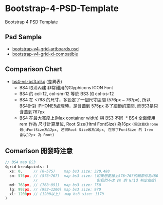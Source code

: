 # Bootstrap-4-PSD-Template
Bootstrap 4 PSD Template

## Psd Sample
- [bootstrap-v4-grid-artboards.psd](https://github.com/imagine10255/Bootstrap-4-PSD-Template/raw/master/bootstrap-v4-grid-artboards.psd)
- [bootstrap-v4-grid-xl-compatible](https://github.com/imagine10255/Bootstrap-4-PSD-Template/raw/master/bootstrap-v4-grid-xl-compatible.psd)

## Comparison Chart
- [bs4-vs-bs3.xlsx](https://github.com/imagine10255/Bootstrap-4-PSD-Template/raw/master/bs4-vs-bs3.xlsx) (差異表)
  * BS4 取消內建 非常難用的Glyphicons ICON Font
  * BS4 的 col-12, col-sm-12 等於 BS3 的 col-xs-12
  * BS4 在 <768 的尺寸，多設定了一個尺寸區間 (576px ~ 767px), 所以BS4針對 IPHONE5處理時，是含蓋到 575px 多了細節的空間, 而BS3是只含蓋到767px
  * BS4 在最大寬度上(Max container width) 與 BS3 不同
  * BS4 全面使用 rem 作為 尺寸計算單位, Root Size(Html FontSize) 為16px 
    `(需注意Chrome最小FontSize為12px, 若將Root Size改為10px, 在除了FontSize 的 1rem 會以12px 為 Root)`


## Comarison 開發時注意
```javascript
// BS4 map BS3
$grid-breakpoints: (
  xs: 0,     // (0~575)    map bs3 size: 320,480
  sm: 576px, // (576~767)  map bs3 size: (如果想要補上576~767的細節作為480的替代，
             //                           但我們不改 sm 的 Grid 判定寬度)
  md: 768px, // (768~991)  map bs3 size: 750
  lg: 992px, // (992~1200) map bs3 size: 970
  xl: 1200px // (1200以上)  map bs3 size: 1170
)
```
